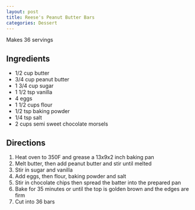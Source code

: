 ```yaml
---
layout: post
title: Reese's Peanut Butter Bars
categories: Dessert
---
```


Makes 36 servings

## Ingredients 

- 1/2 cup butter
- 3/4 cup peanut butter
- 1 3/4 cup sugar
- 1 1/2 tsp vanilla
- 4 eggs
- 1 1/2 cups flour
- 1/2 tsp baking powder
- 1/4 tsp salt
- 2 cups semi sweet chocolate morsels

## Directions

1. Heat oven to 350F and grease a 13x9x2 inch baking pan
2. Melt butter, then add peanut butter and stir until melted
3. Stir in sugar and vanilla
4. Add eggs, then flour, baking powder and salt
5. Stir in chocolate chips then spread the batter into the prepared pan
6. Bake for 35 minutes or until the top is golden brown and the edges are firm
7. Cut into 36 bars
